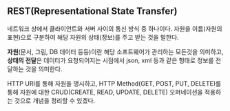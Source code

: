 ## REST(Representational State Transfer)

네트워크 상에서 클라이언트와 서버 사이의 통신 방식 중 하나이다. 자원을 이름(자원의 표현)으로 구분하여 해당 자원의 상태(정보)를 주고 받는 것을 말한다.

**자원**(문서, 그림, DB 데이터 등등)이란 해당 소프트웨어가 관리하는 모든것을 의미하고, **상태의 전달**은 데이터가 요청되어지는 시점에서 json, xml 등과 같은 헝태로 정보를 전달하는 것을 의미한다.

HTTP URI를 통해 자원을 명시하고, HTTP Method(GET, POST, PUT, DELETE)를 통해 자원에 대한 CRUD(CREATE, READ, UPDATE, DELETE) 오퍼네이션을 적용하는 것으로 개념을 정리할 수 있겠다.
